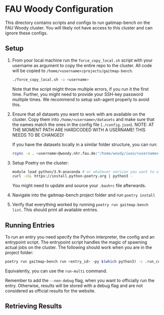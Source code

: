 # FAU Woody Configuration

This directory contains scripts and configs to run gaitmap-bench on the FAU Woody cluster.
You will likely not have access to this cluster and can ignore these configs.

## Setup

1. From your local machine run the `force_copy_local.sh` script with your username as argument 
   to copy the entire repo to the cluster.
   All code will be copied to `/home/<username>/projects/gaitmap-bench`.
   
   ```bash
   ./force_copy_local.sh -u <username>
   ```
   
   Note that the script might throw multiple errors, if you run it the first time.
   Further, you might need to provide your SSH-key password multiple times.
   We recommend to setup ssh-agent properly to avoid this.
2. Ensure that all datasets you want to work with are available on the cluster.
   Copy them into `/home/<username>/datasets` and make sure that the names match the ones in the config file
   (`./config.json`).
   NOTE: AT THE MOMENT PATH ARE HARDCODED WITH A USERNAME! THIS NEEDS TO BE CHANGED!

   If you have the datasets locally in a similar folder structure, you can run:

   ```bash
   rsync -a . <username>@woody.nhr.fau.de:"/home/woody/iwso/<username>/datasets"
   ```
3. Setup Poetry on the cluster:

    ```bash
    module load python/3.9-anaconda # or whatever version you want to use
    curl -sSL https://install.python-poetry.org | python3 -
    ```
   You might need to update and source your `.bashrc` file afterwards.

4. Navigate into the gaitmap-bench project folder and run `poetry install`
5. Verify that everything worked by running `poetry run gaitmap-bench list`.
   This should print all available entries.

## Running Entries

To run an entry you need specify the Python interpreter, the config and an entrypoint script.
The entrypoint script handles the magic of spawning actual jobs on the cluster.
The following should work when you are in the project folder:

```bash
poetry run gaitmap-bench run <entry_id> -py $(which python3) -c .run_configs/fau_woody/config.json -e .run_configs/fau_woody/executor
```

Equivalently, you can use the `run-multi` command.

Remember to add the `--non-debug` flag, when you want to officially run the entry.
Otherwise, results will be stored with a debug flag and are not considered as official results for the website.

## Retrieving Results

   
